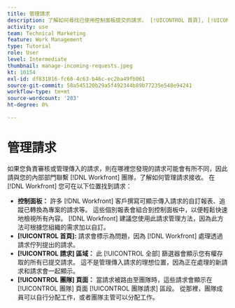 ```yaml
---
title: 管理請求
description: 了解如何尋找已使用控制面板提交的請求， [!UICONTROL 首頁], [!UICONTROL 請求] 區域，或 [!UICONTROL 團隊] 頁面 [!DNL  Workfront].
activity: use
team: Technical Marketing
feature: Work Management
type: Tutorial
role: User
level: Intermediate
thumbnail: manage-incoming-requests.jpeg
kt: 10154
exl-id: df831816-fc60-4c63-b46c-ec2ba49fb061
source-git-commit: 58a545120b29a5f492344b89b77235e548e94241
workflow-type: tm+mt
source-wordcount: '203'
ht-degree: 0%

---
```


# 管理請求

如果您負責審核或管理傳入的請求，則在哪裡您發現的請求可能會有所不同，因此請與您的內部部門聯繫 [!DNL Workfront] 團隊，了解如何管理請求接收。 在 [!DNL Workfront] 您可在以下位置找到請求：

* **控制面板：** 許多 [!DNL Workfront] 客戶撰寫可顯示傳入請求的自訂報表、追蹤已轉換為專案的請求等。 這些個別報表會組合到控制面板中，以便輕鬆快速地檢視所有內容。 [!DNL Workfront] 建議您使用此請求管理方法，因為此方法可根據您組織的需求加以自訂。
* **[!UICONTROL 首頁]:** 請求會標示為問題，因為 [!DNL Workfront] 處理透過請求佇列提出的請求。
* **[!UICONTROL 請求] 區域：** 此 [!UICONTROL 全部] 篩選器會顯示您有權存取的所有已提交請求。 這不是管理傳入請求的理想位置，因為正在處理的新請求和請求會一起顯示。
* **[!UICONTROL 團隊] 頁面：** 當請求被路由至團隊時，這些請求會顯示在 [!UICONTROL 團隊] 頁面 [!UICONTROL 團隊請求] 區段。 從那裡，團隊成員可以自行分配工作，或者團隊主管可以分配工作。
